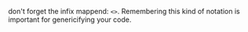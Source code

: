 don't forget the infix mappend: `<>`. Remembering this kind of notation is important
for genericifying your code.

